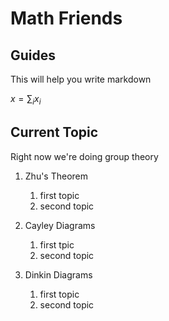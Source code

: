 # Math Friends

## Guides

This will help you write markdown

$x = \sum_i x_i$


## Current Topic

Right now we're doing group theory

1. Zhu's Theorem
   1. first topic
   1. second topic

1. Cayley Diagrams
   1. first tpic
   1. second topic

1. Dinkin Diagrams
   1. first topic
   1. second topic
